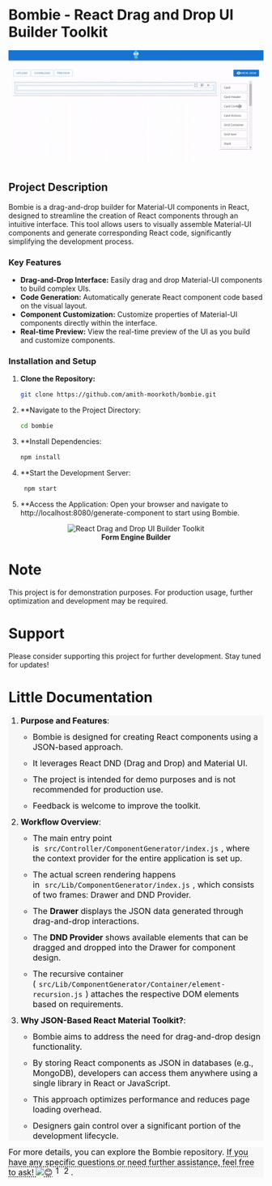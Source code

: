 # Bombie - React Drag and Drop UI Builder Toolkit


<p align="center">
  <img src="src/assets/bombie.gif" alt="Bombie Preview" />
</p>

## Project Description

Bombie is a drag-and-drop builder for Material-UI components in React, designed to streamline the creation of React components through an intuitive interface. This tool allows users to visually assemble Material-UI components and generate corresponding React code, significantly simplifying the development process.

### Key Features

- **Drag-and-Drop Interface:** Easily drag and drop Material-UI components to build complex UIs.
- **Code Generation:** Automatically generate React component code based on the visual layout.
- **Component Customization:** Customize properties of Material-UI components directly within the interface.
- **Real-time Preview:** View the real-time preview of the UI as you build and customize components.

### Installation and Setup

1. **Clone the Repository:**
   ```bash
   git clone https://github.com/amith-moorkoth/bombie.git


2. **Navigate to the Project Directory: 
   ```bash
   cd bombie
3. **Install Dependencies:  
   ```bash
   npm install
4. **Start the Development Server: 
   ```bash
    npm start
5. **Access the Application: Open your browser and navigate to http://localhost:8080/generate-component to start using Bombie.
  
<p align="center">
  <img src="src/assets/logo.svg" alt="React Drag and Drop UI Builder Toolkit" width="200" /><br/>
  <b>Form Engine Builder</b>
</p>

# Note
This project is for demonstration purposes. For production usage, further optimization and development may be required.

# Support
Please consider supporting this project for further development. Stay tuned for updates!

# Little Documentation
<div id=":qj" class="Ar Au" style="display: block;"><div class="aO7"><div id=":qf" class="Am aiL Al editable LW-avf tS-tW tS-tY" hidefocus="true" aria-label="Message Body" g_editable="true" role="textbox" aria-multiline="true" contenteditable="true" tabindex="1" style="direction: ltr; min-height: 40px;" spellcheck="false" aria-owns=":sz" aria-controls=":sz" aria-expanded="false"><ol style="margin: 12px 0px 0px; display: flex; flex-direction: column; gap: 12px; padding-inline-start: 24px; color: rgb(17, 17, 17); font-family: -apple-system, Roboto, SegoeUI, &quot;Segoe UI&quot;, &quot;Helvetica Neue&quot;, Helvetica, &quot;Microsoft YaHei&quot;, &quot;Meiryo UI&quot;, Meiryo, &quot;Arial Unicode MS&quot;, sans-serif; font-size: 16px; background-color: rgb(247, 247, 247);"><li><p style="padding: 0px; margin: 0px; word-break: break-word; display: inline;"><strong>Purpose and Features</strong>:</p><ul style="display: flex; flex-direction: column; gap: 12px; margin: 12px 0px 0px; padding-inline-start: 24px;"><li>Bombie is designed for creating React components using a JSON-based approach.</li><li>It leverages React DND (Drag and Drop) and Material UI.</li><li>The project is intended for demo purposes and is not recommended for production use.</li><li>Feedback is welcome to improve the toolkit.</li></ul></li><li><p style="padding: 0px; margin: 0px; word-break: break-word; display: inline;"><strong>Workflow Overview</strong>:</p><ul style="display: flex; flex-direction: column; gap: 12px; margin: 12px 0px 0px; padding-inline-start: 24px;"><li>The main entry point is&nbsp;<code style="white-space-collapse: preserve; margin: 0px 2px; padding: 1px 4px; box-sizing: border-box;">src/Controller/ComponentGenerator/index.js</code>, where the context provider for the entire application is set up.</li><li>The actual screen rendering happens in&nbsp;<code style="white-space-collapse: preserve; margin: 0px 2px; padding: 1px 4px; box-sizing: border-box;">src/Lib/ComponentGenerator/index.js</code>, which consists of two frames: Drawer and DND Provider.</li><li>The&nbsp;<strong>Drawer</strong>&nbsp;displays the JSON data generated through drag-and-drop interactions.</li><li>The&nbsp;<strong>DND Provider</strong>&nbsp;shows available elements that can be dragged and dropped into the Drawer for component design.</li><li>The recursive container (<code style="white-space-collapse: preserve; margin: 0px 2px; padding: 1px 4px; box-sizing: border-box;">src/Lib/ComponentGenerator/Container/element-recursion.js</code>) attaches the respective DOM elements based on requirements.</li></ul></li><li><p style="padding: 0px; margin: 0px; word-break: break-word; display: inline;"><strong>Why JSON-Based React Material Toolkit?</strong>:</p><ul style="display: flex; flex-direction: column; gap: 12px; margin: 12px 0px 0px; padding-inline-start: 24px;"><li>Bombie aims to address the need for drag-and-drop design functionality.</li><li>By storing React components as JSON in databases (e.g., MongoDB), developers can access them anywhere using a single library in React or JavaScript.</li><li>This approach optimizes performance and reduces page loading overhead.</li><li>Designers gain control over a significant portion of the development lifecycle.</li></ul></li></ol><p style="padding: 0px; margin: 12px 0px 0px; word-break: break-word; font-size: 16px; color: rgb(17, 17, 17); font-family: -apple-system, Roboto, SegoeUI, &quot;Segoe UI&quot;, &quot;Helvetica Neue&quot;, Helvetica, &quot;Microsoft YaHei&quot;, &quot;Meiryo UI&quot;, Meiryo, &quot;Arial Unicode MS&quot;, sans-serif; background-color: rgb(247, 247, 247);">For more details, you can explore the&nbsp;<a href="https://github.com/amith-moorkoth/bombie" class="gmail-ac-anchor" target="_blank" style="font-family: inherit; font-size: inherit; line-height: inherit; font-variation-settings: inherit; font-weight: inherit; text-decoration-line: none;">Bombie repository</a>.&nbsp;<a href="https://dev.to/amithmoorkoth/drag-and-drop-toolkit-for-react-material-ui-custom-made-json-based-react-forms-generator-2gi2" class="gmail-tooltip-target" target="_blank" style="color: inherit; border-bottom: 2px solid transparent; text-decoration-style: dotted; text-underline-offset: 3px;">If you have any specific questions or need further assistance, feel free to ask! <img data-emoji="😊" class="an1" alt="😊" aria-label="😊" draggable="false" src="https://fonts.gstatic.com/s/e/notoemoji/15.0/1f60a/32.png" loading="lazy"></a><a href="https://dev.to/amithmoorkoth/drag-and-drop-toolkit-for-react-material-ui-custom-made-json-based-react-forms-generator-2gi2" class="gmail-ac-anchor gmail-sup-target" target="_blank" aria-label="1: Bombie repository" style=""><span class="gmail-citation-sup" style="display: inline-flex; align-items: center; justify-content: center; vertical-align: top; top: 4px; margin: 0px 2px; min-width: 14px; height: 14px; text-decoration-color: transparent; outline: transparent solid 1px; background: transparent;">1</span></a><a href="https://github.com/amith-moorkoth/bombie/blob/main/README.md" class="gmail-ac-anchor gmail-sup-target" target="_blank" aria-label="2: Bombie repository" style=""><span class="gmail-citation-sup" style="display: inline-flex; align-items: center; justify-content: center; vertical-align: top; top: 4px; margin: 0px 2px; min-width: 14px; height: 14px; text-decoration-color: transparent; outline: transparent solid 1px; background: transparent;">2</span></a>.</p></div><div id=":qk" class="n0NzRc"></div></div></div>
